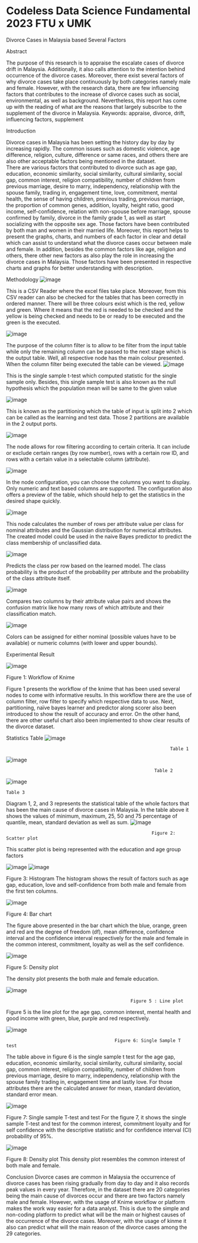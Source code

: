 # Codeless Data Science Fundamental 2023 FTU x UMK

Divorce Cases in Malaysia based Several Factors

Abstract 

The purpose of this research is to appraise the escalate cases of divorce drift in Malaysia. Additionally, it also calls attention to the intention behind occurrence of the divorce cases. Moreover, there exist several factors of why divorce cases take place continuously by both categories namely male and female. However, with the research data, there are few influencing factors that contributes to the increase of divorce cases such as social, environmental, as well as background. Nevertheless, this report has come up with the reading of what are the reasons that largely subscribe to the supplement of the divorce in Malaysia.
Keywords: appraise, divorce, drift, influencing factors, supplement 

Introduction

Divorce cases in Malaysia has been setting the history day by day by increasing rapidly. The common issues such as domestic violence, age difference, religion, culture, difference or same races, and others there are also other acceptable factors being mentioned in the dataset.   
There are various factors that contributed to divorce such as age gap, education, economic similarity, social similarity, cultural similarity, social gap, common interest, religion compatibility, number of children from previous marriage, desire to marry, independency, relationship with the spouse family, trading in, engagement time, love, commitment, mental health, the sense of having children, previous trading, previous marriage, the proportion of common genes, addition, loyalty, height ratio, good income, self-confidence, relation with non-spouse before marriage, spouse confirmed by family, divorce in the family grade 1, as well as start socializing with the opposite sex age. Those factors have been contributed by both man and women in their married life.
Moreover, this report helps to present the graphs, charts, and numbers of each factor in clear and detail which can assist to understand what the divorce cases occur between male and female. In addition, besides the common factors like age, religion and others, there other new factors as also play the role in increasing the divorce cases in Malaysia. Those factors have been presented in respective charts and graphs for better understanding with description. 

Methodology
![image](https://github.com/langsari/codeless-data-science-fundamental-2023-FTU-x-UMK/assets/93998833/6b47d7bc-81b2-48d3-b825-4f337c77c95d)

This is a CSV Reader where the excel files take place. Moreover, from this CSV reader can also be checked for the tables that has been correctly in ordered manner. There will be three colours exist which is the red, yellow and green. Where it means that the red is needed to be checked and the yellow is being checked and needs to be or ready to be executed and the green is the executed.

![image](https://github.com/langsari/codeless-data-science-fundamental-2023-FTU-x-UMK/assets/93998833/5a8ddb44-fd03-4571-b818-a12aecb2fb2a)


The purpose of the column filter is to allow to be filter from the input table while only the remaining column can be passed to the next stage which is the output table. Well, all respective node has the main colour presented. When the column filter being executed the table can be viewed.
![image](https://github.com/langsari/codeless-data-science-fundamental-2023-FTU-x-UMK/assets/93998833/90210a16-5656-4fee-97f2-533f4a415a2d)

This is the single sample t-test which computed statistic for the single sample only. Besides, this single sample test is also known as the null hypothesis which the population mean will be same to the given value

![image](https://github.com/langsari/codeless-data-science-fundamental-2023-FTU-x-UMK/assets/93998833/6b126843-f50e-4556-ab5d-22d222db4532)

This is known as the partitioning which the table of input is split into 2 which can be called as the learning and test data. Those 2 partitions are available in the 2 output ports.

![image](https://github.com/langsari/codeless-data-science-fundamental-2023-FTU-x-UMK/assets/93998833/7f0594c3-43b7-46e9-8432-c8e22968524e)

The node allows for row filtering according to certain criteria. It can include or exclude certain ranges (by row number), rows with a certain row ID, and rows with a certain value in a selectable column (attribute).

![image](https://github.com/langsari/codeless-data-science-fundamental-2023-FTU-x-UMK/assets/93998833/333e3163-f2e7-4a34-ae89-b76220770b50)

In the node configuration, you can choose the columns you want to display. Only numeric and text based columns are supported. 
The configuration also offers a preview of the table, which should help to get the statistics in the desired shape quickly.

![image](https://github.com/langsari/codeless-data-science-fundamental-2023-FTU-x-UMK/assets/93998833/654d56cc-0f79-4fc9-bd31-b3a8e4e473be)

This node calculates the number of rows per attribute value per class for nominal attributes and the Gaussian distribution for numerical attributes. The created model could be used in the naive Bayes predictor to predict the class membership of unclassified data.

![image](https://github.com/langsari/codeless-data-science-fundamental-2023-FTU-x-UMK/assets/93998833/555422f9-26eb-4917-aeb3-5ff343e27781)





Predicts the class per row based on the learned model. The class probability is the product of the probability per attribute and the probability of the class attribute itself. 

![image](https://github.com/langsari/codeless-data-science-fundamental-2023-FTU-x-UMK/assets/93998833/794291f5-6871-484c-87b8-10e4b983b417)

Compares two columns by their attribute value pairs and shows the confusion matrix like how many rows of which attribute and their classification match.


![image](https://github.com/langsari/codeless-data-science-fundamental-2023-FTU-x-UMK/assets/93998833/1e9d74eb-96b3-4e01-9741-aa16bae9c97e)

Colors can be assigned for either nominal (possible values have to be available) or numeric columns (with lower and upper bounds).




Experimental Result

![image](https://github.com/langsari/codeless-data-science-fundamental-2023-FTU-x-UMK/assets/93998833/4978762e-b555-4301-bb1c-67702ed5ea15)

Figure 1: Workflow of Knime

Figure 1 presents the workflow of the knime that has been used several nodes to come with informative results. In this workflow there are the use of column filter, row filter to specify which respective data to use. Next, partitioning, naïve bayes learner and predictor along scorer also been introduced to show the result of accuracy and error. On the other hand, there are other useful chart also been implemented to show clear results of the divorce dataset.

Statistics Table
	![image](https://github.com/langsari/codeless-data-science-fundamental-2023-FTU-x-UMK/assets/93998833/c401800a-5798-4bda-920f-0159e67a2f41)

                                                                  Table 1


![image](https://github.com/langsari/codeless-data-science-fundamental-2023-FTU-x-UMK/assets/93998833/345e746a-1ff6-437e-9c54-10927d57e2e2)






  
                                                               
                                                            Table 2
![image](https://github.com/langsari/codeless-data-science-fundamental-2023-FTU-x-UMK/assets/93998833/e7ca4924-5e18-4c42-b828-52b2a9742b3d)


                                   
	Table 3

Diagram 1, 2, and 3 represents the statistical table of the whole factors that has been the main cause of divorce cases in Malaysia. In the table above it shows the values of minimum, maximum, 25, 50 and 75 percentage of quantile, mean, standard deviation as well as sum.
![image](https://github.com/langsari/codeless-data-science-fundamental-2023-FTU-x-UMK/assets/93998833/87d1d14c-0f62-4f19-aaf8-35cfaa44882d)

                                                           Figure 2: Scatter plot

This scatter plot is being represented with the education and age group factors


![image](https://github.com/langsari/codeless-data-science-fundamental-2023-FTU-x-UMK/assets/93998833/83002660-1051-4eeb-8e23-16ae8660f36f)
![image](https://github.com/langsari/codeless-data-science-fundamental-2023-FTU-x-UMK/assets/93998833/ef02e5de-f67c-4e68-9129-79b41ecddd40)

Figure 3: Histogram
The histogram shows the result of factors such as age gap, education, love and self-confidence from both male and female from the first ten columns.

   ![image](https://github.com/langsari/codeless-data-science-fundamental-2023-FTU-x-UMK/assets/93998833/884db1a7-08bf-4829-a498-d55624d75dfa)


Figure 4: Bar chart

The figure above presented in the bar chart which the blue, orange, green and red are the degree of freedom (df), mean difference, confidence interval and the confidence interval respectively for the male and female in the common interest, commitment, loyalty as well as the self confidence.

![image](https://github.com/langsari/codeless-data-science-fundamental-2023-FTU-x-UMK/assets/93998833/ebb69711-da94-44d7-89b7-a1428f09be89)

Figure 5: Density plot

The density plot presents the both male and female education.

![image](https://github.com/langsari/codeless-data-science-fundamental-2023-FTU-x-UMK/assets/93998833/d88393e3-acca-4d6e-a93f-cb85ac7921a7)

                                                   Figure 5 : Line plot

Figure 5 is the line plot for the age gap, common interest, mental health and good income with green, blue, purple and red respectively.

![image](https://github.com/langsari/codeless-data-science-fundamental-2023-FTU-x-UMK/assets/93998833/aef61c7b-77db-4d25-9d88-9f4e765000aa)

                                             Figure 6: Single Sample T test
The table above in figure 6 is the single sample t test for the age gap, education, economic similarity, social similarity, cultural similarity, social gap, common interest, religion compatibility, number of children from previous marriage, desire to marry, independency, relationship with the spouse family trading in, engagement time and lastly love. For those attributes there are the calculated answer for mean, standard deviation, standard error mean.

![image](https://github.com/langsari/codeless-data-science-fundamental-2023-FTU-x-UMK/assets/93998833/3fb37196-65da-4f2f-904e-10b893a6ec28)

Figure 7: Single sample T-test and test
For the figure 7, it shows the single sample T-test and test for the common interest, commitment loyalty and for self confidence with the descriptive statistic and for confidence interval (CI) probability of 95%.

 
![image](https://github.com/langsari/codeless-data-science-fundamental-2023-FTU-x-UMK/assets/93998833/b717039f-d5e5-4029-ad6d-2a208ea3d6fc)


Figure 8: Density plot
This density plot resembles the common interest of both male and female.

Conclusion 
Divorce cases are common in Malaysia the occurrence of divorce cases has been rising gradually from day to day and it also records peak values in every year. Therefore, in the dataset there are 20 categories being the main cause of divorces occur and there are two factors namely male and female. However, with the usage of Knime workflow or platform makes the work way easier for a data analyst. This is due to the simple and non-coding platform to predict what will be the main or highest causes of the occurrence of the divorce cases. Moreover, with the usage of kinme it also can predict what will the main reason of the divorce cases among the 29 categories.

